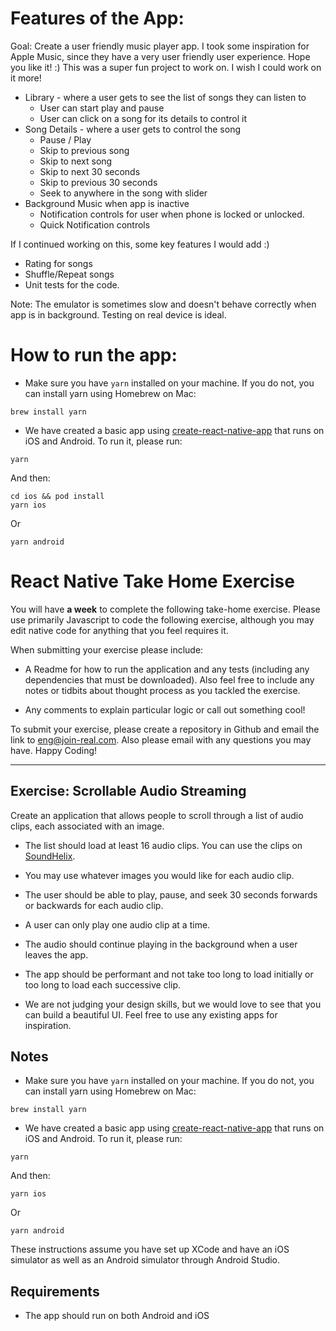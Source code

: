 # Features of the App:

Goal: Create a user friendly music player app. I took some inspiration for Apple Music, since they have a very user friendly user experience. Hope you like it! :) This was a super fun project to work on. I wish I could work on it more!

- Library - where a user gets to see the list of songs they can listen to
  - User can start play and pause
  - User can click on a song for its details to control it
- Song Details - where a user gets to control the song
  - Pause / Play
  - Skip to previous song
  - Skip to next song
  - Skip to next 30 seconds
  - Skip to previous 30 seconds
  - Seek to anywhere in the song with slider
- Background Music when app is inactive
  - Notification controls for user when phone is locked or unlocked.
  - Quick Notification controls

If I continued working on this, some key features I would add :)
  - Rating for songs
  - Shuffle/Repeat songs
  - Unit tests for the code.

Note: The emulator is sometimes slow and doesn't behave correctly when app is in background. Testing on real device is ideal.

# How to run the app:

- Make sure you have `yarn` installed on your machine. If you do not, you can install yarn using Homebrew on Mac:
```
brew install yarn
```

- We have created a basic app using [create-react-native-app](https://github.com/expo/create-react-native-app) that runs on iOS and Android. To run it, please run:

```
yarn
```
And then:
```
cd ios && pod install
yarn ios
```
Or
```
yarn android
```

# React Native Take Home Exercise

You will have **a week** to complete the following take-home exercise. Please use primarily Javascript to code the following exercise, although you may edit native code for anything that you feel requires it.

When submitting your exercise please include:

- A Readme for how to run the application and any tests (including any dependencies that must be downloaded). Also feel free to include any notes or tidbits about thought process as you tackled the exercise.

- Any comments to explain particular logic or call out something cool!

To submit your exercise, please create a repository in Github and email the link to [eng@join-real.com](mailto:eng@join-real.com). Also please email with any questions you may have. Happy Coding!

---

## Exercise: Scrollable Audio Streaming

Create an application that allows people to scroll through a list of audio clips, each associated with an image. 

- The list should load at least 16 audio clips. You can use the clips on [SoundHelix](https://www.soundhelix.com/audio-examples).

- You may use whatever images you would like for each audio clip.

- The user should be able to play, pause, and seek 30 seconds forwards or backwards for each audio clip. 

- A user can only play one audio clip at a time.

- The audio should continue playing in the background when a user leaves the app. 

- The app should be performant and not take too long to load initially or too long to load each successive clip.

- We are not judging your design skills, but we would love to see that you can build a beautiful UI. Feel free to use any existing apps for inspiration. 

## Notes
- Make sure you have `yarn` installed on your machine. If you do not, you can install yarn using Homebrew on Mac:
```
brew install yarn
```

- We have created a basic app using [create-react-native-app](https://github.com/expo/create-react-native-app) that runs on iOS and Android. To run it, please run:

```
yarn
```
And then:
```
yarn ios
```
Or
```
yarn android
```
These instructions assume you have set up XCode and have an iOS simulator as well as an Android simulator through Android Studio. 


## Requirements

- The app should run on both Android and iOS
